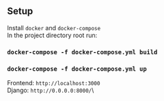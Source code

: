 ## Setup
Install `docker` and `docker-compose`\
In the project directory root run:

### `docker-compose -f docker-compose.yml build`

### `docker-compose -f docker-compose.yml up`

Frontend:  `http://localhost:3000`\
Django: `http://0.0.0.0:8000/`\





